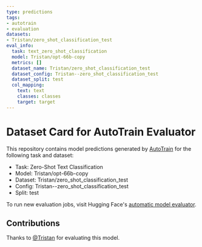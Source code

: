 ```yaml
---
type: predictions
tags:
- autotrain
- evaluation
datasets:
- Tristan/zero_shot_classification_test
eval_info:
  task: text_zero_shot_classification
  model: Tristan/opt-66b-copy
  metrics: []
  dataset_name: Tristan/zero_shot_classification_test
  dataset_config: Tristan--zero_shot_classification_test
  dataset_split: test
  col_mapping:
    text: text
    classes: classes
    target: target
---
```

# Dataset Card for AutoTrain Evaluator

This repository contains model predictions generated by [AutoTrain](https://huggingface.co/autotrain) for the following task and dataset:

* Task: Zero-Shot Text Classification
* Model: Tristan/opt-66b-copy
* Dataset: Tristan/zero_shot_classification_test
* Config: Tristan--zero_shot_classification_test
* Split: test

To run new evaluation jobs, visit Hugging Face's [automatic model evaluator](https://huggingface.co/spaces/autoevaluate/model-evaluator).

## Contributions

Thanks to [@Tristan](https://huggingface.co/Tristan) for evaluating this model.